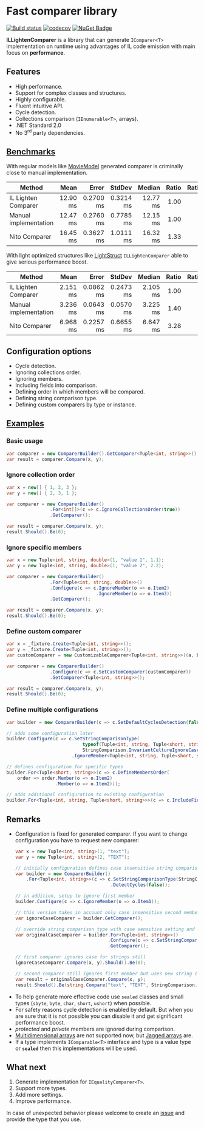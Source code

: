 # Fast comparer library

[![Build status](https://ci.appveyor.com/api/projects/status/u9qs6c5v1qbvda2b/branch/master?svg=true)](https://ci.appveyor.com/project/sgaliamov/il-lighten-comparer/branch/master)
[![codecov](https://codecov.io/gh/sgaliamov/il-lighten-comparer/graph/badge.svg)](https://codecov.io/gh/sgaliamov/il-lighten-comparer)
[![NuGet Badge](https://buildstats.info/nuget/ILLightenComparer)](https://www.nuget.org/packages/ILLightenComparer)

**ILLightenComparer** is a library that can generate `IComparer<T>` implementation on runtime using advantages of IL code emission with main focus on **performance**.

## Features

* High performance.
* Support for complex classes and structures.
* Highly configurable.
* Fluent intuitive API.
* Cycle detection.
* Collections comparison (`IEnumerable<T>`, arrays).
* .NET Standard 2.0
* No 3<sup>rd</sup> party dependencies.

## [Benchmarks](https://github.com/sgaliamov/il-lighten-comparer/blob/master/src/ILLightenComparer.Benchmarks/Program.cs)

With regular models like [MovieModel](https://github.com/sgaliamov/il-lighten-comparer/blob/master/src/ILLightenComparer.Benchmarks/Benchmark/MovieModel.cs) generated comparer is criminally close to manual implementation.

| Method                |     Mean |     Error |    StdDev |   Median | Ratio | RatioSD |
| --------------------- | -------: | --------: | --------: | -------: | ----: | ------: |
| IL Lighten Comparer   | 12.90 ms | 0.2700 ms | 0.3214 ms | 12.77 ms |  1.00 |    0.00 |
| Manual implementation | 12.47 ms | 0.2760 ms | 0.7785 ms | 12.15 ms |  1.00 |    0.09 |
| Nito Comparer         | 16.45 ms | 0.3627 ms | 1.0111 ms | 16.32 ms |  1.33 |    0.07 |

With light optimized structures like [LightStruct](https://github.com/sgaliamov/il-lighten-comparer/blob/master/src/ILLightenComparer.Benchmarks/Benchmark/LightStruct.cs) `ILLightenComparer` able to give serious performance boost.

| Method                |     Mean |     Error |    StdDev |   Median | Ratio | RatioSD |
| --------------------- | -------: | --------: | --------: | -------: | ----: | ------: |
| IL Lighten Comparer   | 2.151 ms | 0.0862 ms | 0.2473 ms | 2.105 ms |  1.00 |    0.00 |
| Manual implementation | 3.236 ms | 0.0643 ms | 0.0570 ms | 3.225 ms |  1.40 |    0.16 |
| Nito Comparer         | 6.968 ms | 0.2257 ms | 0.6655 ms | 6.647 ms |  3.28 |    0.43 |

## Configuration options

* Cycle detection.
* Ignoring collections order.
* Ignoring members.
* Including fields into comparison.
* Defining order in which members will be compared.
* Defining string comparison type.
* Defining custom comparers by type or instance.

## [Examples](https://github.com/sgaliamov/il-lighten-comparer/blob/master/src/ILLightenComparer.Tests/Examples.cs)

### Basic usage

``` csharp
var comparer = new ComparerBuilder().GetComparer<Tuple<int, string>>();
var result = comparer.Compare(x, y);
```

### Ignore collection order

``` csharp
var x = new[] { 1, 2, 3 };
var y = new[] { 2, 3, 1 };

var comparer = new ComparerBuilder()
                .For<int[]>(c => c.IgnoreCollectionsOrder(true))
                .GetComparer();

var result = comparer.Compare(x, y);
result.Should().Be(0);
```

### Ignore specific members

``` csharp
var x = new Tuple<int, string, double>(1, "value 1", 1.1);
var y = new Tuple<int, string, double>(1, "value 2", 2.2);

var comparer = new ComparerBuilder()
                .For<Tuple<int, string, double>>()
                .Configure(c => c.IgnoreMember(o => o.Item2)
                                 .IgnoreMember(o => o.Item3))
                .GetComparer();

var result = comparer.Compare(x, y);
result.Should().Be(0);
```

### Define custom comparer

``` csharp
var x = _fixture.Create<Tuple<int, string>>();
var y = _fixture.Create<Tuple<int, string>>();
var customComparer = new CustomizableComparer<Tuple<int, string>>((a, b) => 0); // makes all objects always equal

var comparer = new ComparerBuilder()
                .Configure(c => c.SetCustomComparer(customComparer))
                .GetComparer<Tuple<int, string>>();

var result = comparer.Compare(x, y);
result.Should().Be(0);
```

### Define multiple configurations

``` csharp
var builder = new ComparerBuilder(c => c.SetDefaultCyclesDetection(false)); // defines initial configuration

// adds some configuration later
builder.Configure(c => c.SetStringComparisonType(
                            typeof(Tuple<int, string, Tuple<short, string>>),
                            StringComparison.InvariantCultureIgnoreCase)
                        .IgnoreMember<Tuple<int, string, Tuple<short, string>>, int>(o => o.Item1));

// defines configuration for specific types
builder.For<Tuple<short, string>>(c => c.DefineMembersOrder(
    order => order.Member(o => o.Item2)
                  .Member(o => o.Item2)));

// adds additional configuration to existing configuration
builder.For<Tuple<int, string, Tuple<short, string>>>(c => c.IncludeFields(false));
```

## Remarks

* Configuration is fixed for generated comparer. If you want to change configuration you have to request new comparer:
  ``` csharp
  var x = new Tuple<int, string>(1, "text");
  var y = new Tuple<int, string>(2, "TEXT");

  // initially configuration defines case insensitive string comparison
  var builder = new ComparerBuilder()
      .For<Tuple<int, string>>(c => c.SetStringComparisonType(StringComparison.CurrentCultureIgnoreCase)
                                     .DetectCycles(false));

  // in addition, setup to ignore first member
  builder.Configure(c => c.IgnoreMember(o => o.Item1));

  // this version takes in account only case insensitive second member
  var ignoreCaseComparer = builder.GetComparer();

  // override string comparison type with case sensitive setting and build new comparer
  var originalCaseComparer = builder.For<Tuple<int, string>>()
                                    .Configure(c => c.SetStringComparisonType(StringComparison.Ordinal))
                                    .GetComparer();

  // first comparer ignores case for strings still
  ignoreCaseComparer.Compare(x, y).Should().Be(0);

  // second comparer still ignores first member but uses new string comparison type
  var result = originalCaseComparer.Compare(x, y);
  result.Should().Be(string.Compare("text", "TEXT", StringComparison.Ordinal));
  ```
* To help generate more effective code use `sealed` classes and small types (`sbyte`, `byte`, `char`, `short`, `ushort`) when possible.
* For safety reasons cycle detection is enabled by default. But when you are sure that it is not possible you can disable it and get significant performance boost.
* *protected* and *private* members are ignored during comparison.
* [Multidimensional arrays](https://docs.microsoft.com/en-us/dotnet/csharp/programming-guide/arrays/multidimensional-arrays) are not supported now, but [Jagged arrays](https://docs.microsoft.com/en-us/dotnet/csharp/programming-guide/arrays/jagged-arrays) are.
* If a type implements `IComparable<T>` interface and type is a value type or **`sealed`** then this implementations will be used.

## What next

1. Generate implementation for `IEqualityComparer<T>`.
2. Support more types.
3. Add more settings.
4. Improve performance.

In case of unexpected behavior please welcome to create an [issue](https://github.com/sgaliamov/il-lighten-comparer/issues/new) and provide the type that you use.
